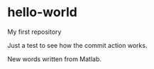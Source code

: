 # hello-world
My first repository

Just a test to see how the commit action works.

New words written from Matlab.
